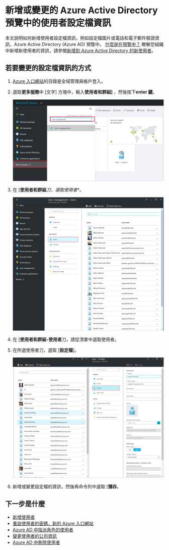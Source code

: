 <properties
    pageTitle="新增或變更的 Azure Active Directory 預覽中的使用者設定檔資訊 |Microsoft Azure"
    description="了解如何新增使用者設定檔，包括中 Azure Active Directory 的設定檔圖片"
    services="active-directory"
    documentationCenter=""
    authors="curtand"
    manager="femila"
    editor=""/>

<tags
    ms.service="active-directory"
    ms.workload="identity"
    ms.tgt_pltfrm="na"
    ms.devlang="na"
    ms.topic="article"
    ms.date="09/12/2016"
    ms.author="curtand"/>

# <a name="add-or-change-profile-information-for-a-user-in-azure-active-directory-preview"></a>新增或變更的 Azure Active Directory 預覽中的使用者設定檔資訊

本文說明如何新增使用者設定檔資訊，例如設定檔圖片或電話和電子郵件驗證資訊，Azure Active Directory (Azure AD) 預覽中。 [什麼是在預覽中？](active-directory-preview-explainer.md) 瞭解您組織中新增新使用者的資訊，請參閱[新增到 Azure Active Directory 的新使用者](active-directory-users-create-azure-portal.md)。

## <a name="how-to-change-profile-information"></a>若要變更的設定檔資訊的方式

1.  [Azure 入口網站](https://portal.azure.com)的目錄是全域管理員帳戶登入。

2.  選取**更多服務**中 [文字] 方塊中，輸入**使用者和群組]** ，然後按下**enter 鍵**。

    ![開啟管理使用者](./media/active-directory-users-profile-azure-portal/create-users-user-management.png)

3.  在 [**使用者和群組***刀，選取**使用者**。

    ![開啟使用者刀](./media/active-directory-users-profile-azure-portal/create-users-open-users-blade.png)

4. 在 [**使用者和群組-使用者**刀，請從清單中選取使用者。

5. 在所選使用者刀，選取 [**設定檔**]。

    ![開啟工作資訊](./media/active-directory-users-profile-azure-portal/active-directory-create-users-profile.png)

6. 新增或變更設定檔的資訊，然後再命令列中選取 [**儲存**。

## <a name="whats-next"></a>下一步是什麼

- [新增使用者](active-directory-users-create-azure-portal.md)
- [重設使用者的密碼，新的 Azure 入口網站](active-directory-users-reset-password-azure-portal.md)
- [Azure AD 中指派角色的使用者](active-directory-users-assign-role-azure-portal.md)
- [變更使用者的公司資訊](active-directory-users-work-info-azure-portal.md)
- [Azure AD 中刪除使用者](active-directory-users-delete-user-azure-portal.md)
